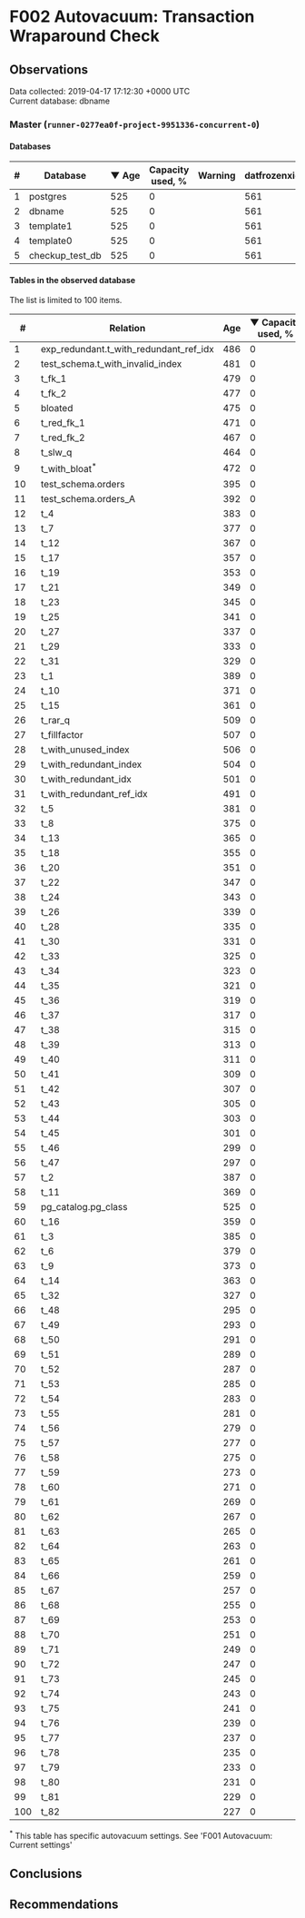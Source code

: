 # F002 Autovacuum: Transaction Wraparound Check #

## Observations ##
Data collected: 2019-04-17 17:12:30 +0000 UTC  
Current database: dbname  



### Master (`runner-0277ea0f-project-9951336-concurrent-0`) ###

#### Databases ####
  

\# | Database | &#9660;&nbsp;Age | Capacity used, % | Warning | datfrozenxid
--|--------|-----|------------------|---------|--------------
1 |postgres |525 |0 |  |561
2 |dbname |525 |0 |  |561
3 |template1 |525 |0 |  |561
4 |template0 |525 |0 |  |561
5 |checkup_test_db |525 |0 |  |561



#### Tables in the observed database ####
The list is limited to 100 items.  

\# | Relation | Age | &#9660;&nbsp;Capacity used, % | Warning |rel_relfrozenxid | toast_relfrozenxid 
---|-------|-----|------------------|---------|-----------------|--------------------
1 |exp_redundant.t_with_redundant_ref_idx |486 |0 |  |600 |0 |
2 |test_schema.t_with_invalid_index |481 |0 |  |605 |0 |
3 |t_fk_1 |479 |0 |  |607 |0 |
4 |t_fk_2 |477 |0 |  |609 |0 |
5 |bloated |475 |0 |  |611 |0 |
6 |t_red_fk_1 |471 |0 |  |615 |0 |
7 |t_red_fk_2 |467 |0 |  |619 |0 |
8 |t_slw_q |464 |0 |  |622 |0 |
9 |t_with_bloat<sup>*</sup> |472 |0 |  |614 |0 |
10 |test_schema.orders |395 |0 |  |691 |0 |
11 |test_schema.orders_A |392 |0 |  |694 |0 |
12 |t_4 |383 |0 |  |703 |0 |
13 |t_7 |377 |0 |  |709 |0 |
14 |t_12 |367 |0 |  |719 |0 |
15 |t_17 |357 |0 |  |729 |0 |
16 |t_19 |353 |0 |  |733 |0 |
17 |t_21 |349 |0 |  |737 |0 |
18 |t_23 |345 |0 |  |741 |0 |
19 |t_25 |341 |0 |  |745 |0 |
20 |t_27 |337 |0 |  |749 |0 |
21 |t_29 |333 |0 |  |753 |0 |
22 |t_31 |329 |0 |  |757 |0 |
23 |t_1 |389 |0 |  |697 |0 |
24 |t_10 |371 |0 |  |715 |0 |
25 |t_15 |361 |0 |  |725 |0 |
26 |t_rar_q |509 |0 |  |577 |0 |
27 |t_fillfactor |507 |0 |  |579 |0 |
28 |t_with_unused_index |506 |0 |  |580 |0 |
29 |t_with_redundant_index |504 |0 |  |582 |0 |
30 |t_with_redundant_idx |501 |0 |  |585 |0 |
31 |t_with_redundant_ref_idx |491 |0 |  |595 |0 |
32 |t_5 |381 |0 |  |705 |0 |
33 |t_8 |375 |0 |  |711 |0 |
34 |t_13 |365 |0 |  |721 |0 |
35 |t_18 |355 |0 |  |731 |0 |
36 |t_20 |351 |0 |  |735 |0 |
37 |t_22 |347 |0 |  |739 |0 |
38 |t_24 |343 |0 |  |743 |0 |
39 |t_26 |339 |0 |  |747 |0 |
40 |t_28 |335 |0 |  |751 |0 |
41 |t_30 |331 |0 |  |755 |0 |
42 |t_33 |325 |0 |  |761 |0 |
43 |t_34 |323 |0 |  |763 |0 |
44 |t_35 |321 |0 |  |765 |0 |
45 |t_36 |319 |0 |  |767 |0 |
46 |t_37 |317 |0 |  |769 |0 |
47 |t_38 |315 |0 |  |771 |0 |
48 |t_39 |313 |0 |  |773 |0 |
49 |t_40 |311 |0 |  |775 |0 |
50 |t_41 |309 |0 |  |777 |0 |
51 |t_42 |307 |0 |  |779 |0 |
52 |t_43 |305 |0 |  |781 |0 |
53 |t_44 |303 |0 |  |783 |0 |
54 |t_45 |301 |0 |  |785 |0 |
55 |t_46 |299 |0 |  |787 |0 |
56 |t_47 |297 |0 |  |789 |0 |
57 |t_2 |387 |0 |  |699 |0 |
58 |t_11 |369 |0 |  |717 |0 |
59 |pg_catalog.pg_class |525 |0 |  |561 |0 |
60 |t_16 |359 |0 |  |727 |0 |
61 |t_3 |385 |0 |  |701 |0 |
62 |t_6 |379 |0 |  |707 |0 |
63 |t_9 |373 |0 |  |713 |0 |
64 |t_14 |363 |0 |  |723 |0 |
65 |t_32 |327 |0 |  |759 |0 |
66 |t_48 |295 |0 |  |791 |0 |
67 |t_49 |293 |0 |  |793 |0 |
68 |t_50 |291 |0 |  |795 |0 |
69 |t_51 |289 |0 |  |797 |0 |
70 |t_52 |287 |0 |  |799 |0 |
71 |t_53 |285 |0 |  |801 |0 |
72 |t_54 |283 |0 |  |803 |0 |
73 |t_55 |281 |0 |  |805 |0 |
74 |t_56 |279 |0 |  |807 |0 |
75 |t_57 |277 |0 |  |809 |0 |
76 |t_58 |275 |0 |  |811 |0 |
77 |t_59 |273 |0 |  |813 |0 |
78 |t_60 |271 |0 |  |815 |0 |
79 |t_61 |269 |0 |  |817 |0 |
80 |t_62 |267 |0 |  |819 |0 |
81 |t_63 |265 |0 |  |821 |0 |
82 |t_64 |263 |0 |  |823 |0 |
83 |t_65 |261 |0 |  |825 |0 |
84 |t_66 |259 |0 |  |827 |0 |
85 |t_67 |257 |0 |  |829 |0 |
86 |t_68 |255 |0 |  |831 |0 |
87 |t_69 |253 |0 |  |833 |0 |
88 |t_70 |251 |0 |  |835 |0 |
89 |t_71 |249 |0 |  |837 |0 |
90 |t_72 |247 |0 |  |839 |0 |
91 |t_73 |245 |0 |  |841 |0 |
92 |t_74 |243 |0 |  |843 |0 |
93 |t_75 |241 |0 |  |845 |0 |
94 |t_76 |239 |0 |  |847 |0 |
95 |t_77 |237 |0 |  |849 |0 |
96 |t_78 |235 |0 |  |851 |0 |
97 |t_79 |233 |0 |  |853 |0 |
98 |t_80 |231 |0 |  |855 |0 |
99 |t_81 |229 |0 |  |857 |0 |
100 |t_82 |227 |0 |  |859 |0 |


<sup>*</sup> This table has specific autovacuum settings. See 'F001 Autovacuum: Current settings'


## Conclusions ##


## Recommendations ##

